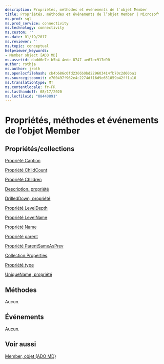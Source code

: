 ```yaml
---
description: Propriétés, méthodes et événements de l’objet Member
title: Propriétés, méthodes et événements de l’objet Member | Microsoft Docs
ms.prod: sql
ms.prod_service: connectivity
ms.technology: connectivity
ms.custom: ''
ms.date: 01/19/2017
ms.reviewer: ''
ms.topic: conceptual
helpviewer_keywords:
- Member object [ADO MD]
ms.assetid: dadd6e7e-b5b4-4ede-8747-ae67ec917d90
author: rothja
ms.author: jroth
ms.openlocfilehash: cb4b686c0fd2366b0bd229603414fb70c2d60ba1
ms.sourcegitcommit: e700497f962e4c2274df16d9e651059b42ff1a10
ms.translationtype: MT
ms.contentlocale: fr-FR
ms.lasthandoff: 08/17/2020
ms.locfileid: "88440891"
---
```

# <a name="member-object-properties-methods-and-events"></a>Propriétés, méthodes et événements de l’objet Member
## <a name="propertiescollections"></a>Propriétés/collections  
 [Propriété Caption](../../../ado/reference/ado-md-api/caption-property-ado-md.md)  
  
 [Propriété ChildCount](../../../ado/reference/ado-md-api/childcount-property-ado-md.md)  
  
 [Propriété Children](../../../ado/reference/ado-md-api/children-property-ado-md.md)  
  
 [Description, propriété](../../../ado/reference/ado-md-api/description-property-ado-md.md)  
  
 [DrilledDown, propriété](../../../ado/reference/ado-md-api/drilleddown-property-ado-md.md)  
  
 [Propriété LevelDepth](../../../ado/reference/ado-md-api/leveldepth-property-ado-md.md)  
  
 [Propriété LevelName](../../../ado/reference/ado-md-api/levelname-property-ado-md.md)  
  
 [Propriété Name](../../../ado/reference/ado-md-api/name-property-ado-md.md)  
  
 [Propriété parent](../../../ado/reference/ado-md-api/parent-property-ado-md.md)  
  
 [Propriété ParentSameAsPrev](../../../ado/reference/ado-md-api/parentsameasprev-property-ado-md.md)  
  
 [Collection Properties](../../../ado/reference/ado-api/properties-collection-ado.md)  
  
 [Propriété type](../../../ado/reference/ado-md-api/type-property-ado-md.md)  
  
 [UniqueName, propriété](../../../ado/reference/ado-md-api/uniquename-property-ado-md.md)  
  
## <a name="methods"></a>Méthodes  
 Aucun.  
  
## <a name="events"></a>Événements  
 Aucun.  
  
## <a name="see-also"></a>Voir aussi  
 [Member, objet (ADO MD)](../../../ado/reference/ado-md-api/member-object-ado-md.md)
